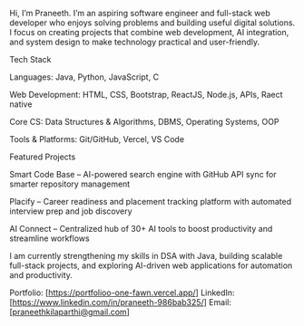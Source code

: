 
Hi, I’m Praneeth. I’m an aspiring software engineer and full-stack web developer who enjoys solving problems and building useful digital solutions. I focus on creating projects that combine web development, AI integration, and system design to make technology practical and user-friendly.

Tech Stack


Languages: Java, Python, JavaScript, C

Web Development: HTML, CSS, Bootstrap, ReactJS, Node.js, APIs, Raect native

Core CS: Data Structures & Algorithms, DBMS, Operating Systems, OOP

Tools & Platforms: Git/GitHub, Vercel, VS Code

Featured Projects

Smart Code Base – AI-powered search engine with GitHub API sync for smarter repository management

Placify – Career readiness and placement tracking platform with automated interview prep and job discovery

AI Connect – Centralized hub of 30+ AI tools to boost productivity and streamline workflows

I am currently strengthening my skills in DSA with Java, building scalable full-stack projects, and exploring AI-driven web applications for automation and productivity.

Portfolio: [https://portfolioo-one-fawn.vercel.app/]
LinkedIn: [https://www.linkedin.com/in/praneeth-986bab325/]
Email: [praneethkilaparthi@gmail.com]
